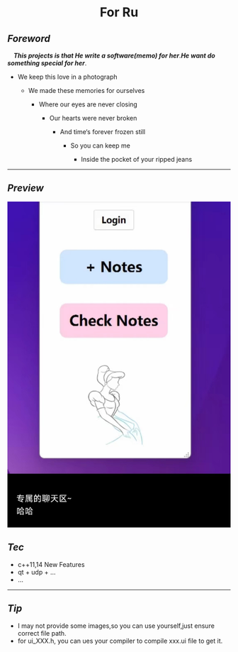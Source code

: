 <h1 align = "center"> For Ru </h1>

## *Foreword*
&ensp;&ensp;***This projects is that He write a software(memo) for her***.***He want do something special for her***.


* We keep this love in a photograph
 
  * We made these memories for ourselves
 
    * Where our eyes are never closing
  
      * Our hearts were never broken
 
        * And time‘s forever frozen still
 
          * So you can keep me
 
            * Inside the pocket of your ripped jeans

---

## *Preview*
![](./images/ru.jpg)

## *Tec*
* c++11,14 New Features
* qt + udp + ...
* ...

---

## *Tip*
* I may not provide some images,so you can use yourself,just ensure correct file path.
* for ui_XXX.h, you can ues your compiler to compile xxx.ui file to  get it. 